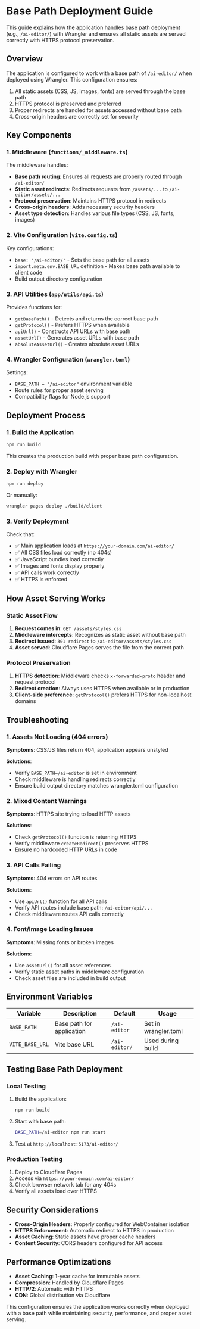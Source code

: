 # Base Path Deployment Guide

This guide explains how the application handles base path deployment (e.g., `/ai-editor/`) with Wrangler and ensures all static assets are served correctly with HTTPS protocol preservation.

## Overview

The application is configured to work with a base path of `/ai-editor/` when deployed using Wrangler. This configuration ensures:

1. All static assets (CSS, JS, images, fonts) are served through the base path
2. HTTPS protocol is preserved and preferred
3. Proper redirects are handled for assets accessed without base path
4. Cross-origin headers are correctly set for security

## Key Components

### 1. Middleware (`functions/_middleware.ts`)

The middleware handles:
- **Base path routing**: Ensures all requests are properly routed through `/ai-editor/`
- **Static asset redirects**: Redirects requests from `/assets/...` to `/ai-editor/assets/...`
- **Protocol preservation**: Maintains HTTPS protocol in redirects
- **Cross-origin headers**: Adds necessary security headers
- **Asset type detection**: Handles various file types (CSS, JS, fonts, images)

### 2. Vite Configuration (`vite.config.ts`)

Key configurations:
- `base: '/ai-editor/'` - Sets the base path for all assets
- `import.meta.env.BASE_URL` definition - Makes base path available to client code
- Build output directory configuration

### 3. API Utilities (`app/utils/api.ts`)

Provides functions for:
- `getBasePath()` - Detects and returns the correct base path
- `getProtocol()` - Prefers HTTPS when available
- `apiUrl()` - Constructs API URLs with base path
- `assetUrl()` - Generates asset URLs with base path
- `absoluteAssetUrl()` - Creates absolute asset URLs

### 4. Wrangler Configuration (`wrangler.toml`)

Settings:
- `BASE_PATH = "/ai-editor"` environment variable
- Route rules for proper asset serving
- Compatibility flags for Node.js support

## Deployment Process

### 1. Build the Application

```bash
npm run build
```

This creates the production build with proper base path configuration.

### 2. Deploy with Wrangler

```bash
npm run deploy
```

Or manually:

```bash
wrangler pages deploy ./build/client
```

### 3. Verify Deployment

Check that:
- ✅ Main application loads at `https://your-domain.com/ai-editor/`
- ✅ All CSS files load correctly (no 404s)
- ✅ JavaScript bundles load correctly
- ✅ Images and fonts display properly
- ✅ API calls work correctly
- ✅ HTTPS is enforced

## How Asset Serving Works

### Static Asset Flow

1. **Request comes in**: `GET /assets/styles.css`
2. **Middleware intercepts**: Recognizes as static asset without base path
3. **Redirect issued**: `301 redirect` to `/ai-editor/assets/styles.css`
4. **Asset served**: Cloudflare Pages serves the file from the correct path

### Protocol Preservation

1. **HTTPS detection**: Middleware checks `x-forwarded-proto` header and request protocol
2. **Redirect creation**: Always uses HTTPS when available or in production
3. **Client-side preference**: `getProtocol()` prefers HTTPS for non-localhost domains

## Troubleshooting

### 1. Assets Not Loading (404 errors)

**Symptoms**: CSS/JS files return 404, application appears unstyled

**Solutions**:
- Verify `BASE_PATH=/ai-editor` is set in environment
- Check middleware is handling redirects correctly
- Ensure build output directory matches wrangler.toml configuration

### 2. Mixed Content Warnings

**Symptoms**: HTTPS site trying to load HTTP assets

**Solutions**:
- Check `getProtocol()` function is returning HTTPS
- Verify middleware `createRedirect()` preserves HTTPS
- Ensure no hardcoded HTTP URLs in code

### 3. API Calls Failing

**Symptoms**: 404 errors on API routes

**Solutions**:
- Use `apiUrl()` function for all API calls
- Verify API routes include base path: `/ai-editor/api/...`
- Check middleware routes API calls correctly

### 4. Font/Image Loading Issues

**Symptoms**: Missing fonts or broken images

**Solutions**:
- Use `assetUrl()` for all asset references
- Verify static asset paths in middleware configuration
- Check asset files are included in build output

## Environment Variables

| Variable | Description | Default | Usage |
|----------|-------------|---------|-------|
| `BASE_PATH` | Base path for application | `/ai-editor` | Set in wrangler.toml |
| `VITE_BASE_URL` | Vite base URL | `/ai-editor/` | Used during build |

## Testing Base Path Deployment

### Local Testing

1. Build the application:
   ```bash
   npm run build
   ```

2. Start with base path:
   ```bash
   BASE_PATH=/ai-editor npm run start
   ```

3. Test at `http://localhost:5173/ai-editor/`

### Production Testing

1. Deploy to Cloudflare Pages
2. Access via `https://your-domain.com/ai-editor/`
3. Check browser network tab for any 404s
4. Verify all assets load over HTTPS

## Security Considerations

- **Cross-Origin Headers**: Properly configured for WebContainer isolation
- **HTTPS Enforcement**: Automatic redirect to HTTPS in production
- **Asset Caching**: Static assets have proper cache headers
- **Content Security**: CORS headers configured for API access

## Performance Optimizations

- **Asset Caching**: 1-year cache for immutable assets
- **Compression**: Handled by Cloudflare Pages
- **HTTP/2**: Automatic with HTTPS
- **CDN**: Global distribution via Cloudflare

This configuration ensures the application works correctly when deployed with a base path while maintaining security, performance, and proper asset serving.
